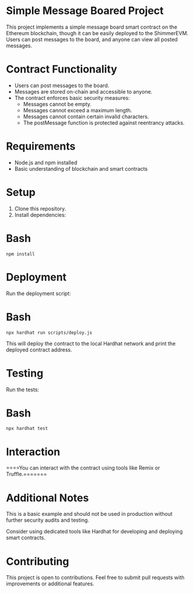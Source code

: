 # Simple Message Boared Project

This project implements a simple message board smart contract on the Ethereum blockchain, though it can be easily deployed to the ShimmerEVM. Users can post messages to the board, and anyone can view all posted messages.

# Contract Functionality

- Users can post messages to the board.
- Messages are stored on-chain and accessible to anyone.
- The contract enforces basic security measures:
  - Messages cannot be empty.
  - Messages cannot exceed a maximum length.
  - Messages cannot contain certain invalid characters.
  - The postMessage function is protected against reentrancy attacks.

# Requirements

- Node.js and npm installed
- Basic understanding of blockchain and smart contracts

# Setup

1. Clone this repository.
2. Install dependencies:

# Bash

`npm install`

# Deployment

Run the deployment script:

# Bash

`npx hardhat run scripts/deploy.js`

This will deploy the contract to the local Hardhat network and print the deployed contract address.

# Testing

Run the tests:

# Bash

`npx hardhat test`

# Interaction

====You can interact with the contract using tools like Remix or Truffle.=======

# Additional Notes

This is a basic example and should not be used in production without further security audits and testing.

Consider using dedicated tools like Hardhat for developing and deploying smart contracts.

# Contributing

This project is open to contributions. Feel free to submit pull requests with improvements or additional features.
